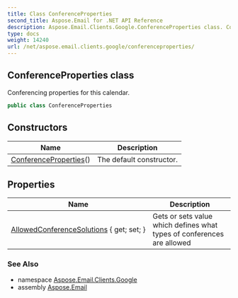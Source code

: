 ```yaml
---
title: Class ConferenceProperties
second_title: Aspose.Email for .NET API Reference
description: Aspose.Email.Clients.Google.ConferenceProperties class. Conferencing properties for this calendar
type: docs
weight: 14240
url: /net/aspose.email.clients.google/conferenceproperties/
---
```

## ConferenceProperties class

Conferencing properties for this calendar.

```csharp
public class ConferenceProperties
```

## Constructors

| Name | Description |
| --- | --- |
| [ConferenceProperties](conferenceproperties/)() | The default constructor. |

## Properties

| Name | Description |
| --- | --- |
| [AllowedConferenceSolutions](../../aspose.email.clients.google/conferenceproperties/allowedconferencesolutions/) { get; set; } | Gets or sets value which defines what types of conferences are allowed |

### See Also

* namespace [Aspose.Email.Clients.Google](../../aspose.email.clients.google/)
* assembly [Aspose.Email](../../)


